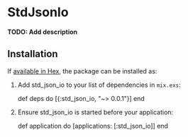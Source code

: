 # StdJsonIo

**TODO: Add description**

## Installation

If [available in Hex](https://hex.pm/docs/publish), the package can be installed as:

  1. Add std_json_io to your list of dependencies in `mix.exs`:

        def deps do
          [{:std_json_io, "~> 0.0.1"}]
        end

  2. Ensure std_json_io is started before your application:

        def application do
          [applications: [:std_json_io]]
        end
